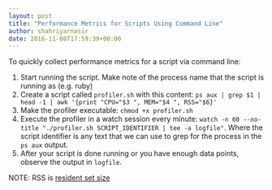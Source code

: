 ```yaml
---
layout: post
title: "Performance Metrics for Scripts Using Command Line"
author: shahriyarnasir
date: 2016-11-08T17:59:39+00:00
---
```


To quickly collect performance metrics for a script via command line:

1. Start running the script. Make note of the process name that the script is running as (e.g. ruby)
2. Create a script called `profiler.sh` with this content: `ps aux | grep $1 | head -1 | awk '{print "CPU="$3 ", MEM="$4 ", RSS="$6}'`
3. Make the profiler executable: `chmod +x profiler.sh`
4. Execute the profiler in a watch session every minute: `watch -n 60 --no-title "./profiler.sh SCRIPT_IDENTIFIER | tee -a logfile"`. Where the script identifier is any text that we can use to grep for the process in the `ps aux` output.
5. After your script is done running or you have enough data points, observe the output in `logfile`.

NOTE: RSS is [resident set size](https://en.wikipedia.org/wiki/Resident_set_size)
